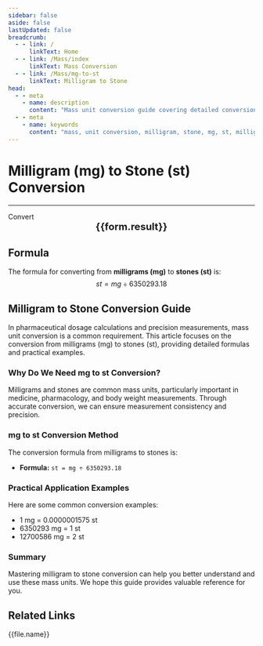 ```yaml
---
sidebar: false
aside: false
lastUpdated: false
breadcrumb:
  - - link: /
      linkText: Home
  - - link: /Mass/index
      linkText: Mass Conversion
  - - link: /Mass/mg-to-st
      linkText: Milligram to Stone
head:
  - - meta
    - name: description
      content: "Mass unit conversion guide covering detailed conversion formulas and explanations from milligrams (mg) to stones (st)."
  - - meta
    - name: keywords
      content: "mass, unit conversion, milligram, stone, mg, st, milligram to stone, mass conversion guide"
---
```

# Milligram (mg) to Stone (st) Conversion
---
<script setup>
import { onMounted, reactive, inject, ref } from 'vue'
import { NButton, NForm, NFormItem, NInput, NInputNumber, NSelect, NCard, useMessage,NGrid ,NGi } from 'naive-ui'
import { defineClientComponent } from 'vitepress'
import { Mass } from '../files';

const convert = inject('convert')

const form = reactive({
  number: null,
  result: '',
})

const convertHandler = () => {
  if (form.number !== null && !isNaN(form.number)) {
    const convertedValue = parseFloat(form.number) / 6350293.18
    form.result = `${form.number}mg = ${convertedValue.toFixed(10)}st`
  } else {
    form.result = 'Please enter a valid number.'
  }
}
</script>

<n-form size="large" :model="form">
  <n-form-item label="Milligram (mg)">
    <n-input-number v-model:value="form.number" placeholder="Enter milligrams" style="width: 100%" />
  </n-form-item>
  <n-form-item>
    <n-button type="info" @click="convertHandler" block>Convert</n-button>
  </n-form-item>
</n-form>

<n-card  embedded :bordered="false" hoverable>
  <div  style="text-align:center;font-size:20px;">
    <strong>{{form.result}}</strong>
  </div>
</n-card>

## Formula

The formula for converting from **milligrams (mg)** to **stones (st)** is:
$$ st = mg \div 6350293.18 $$

## Milligram to Stone Conversion Guide

In pharmaceutical dosage calculations and precision measurements, mass unit conversion is a common requirement. This article focuses on the conversion from milligrams (mg) to stones (st), providing detailed formulas and practical examples.

### Why Do We Need mg to st Conversion?

Milligrams and stones are common mass units, particularly important in medicine, pharmacology, and body weight measurements. Through accurate conversion, we can ensure measurement consistency and precision.

### mg to st Conversion Method

The conversion formula from milligrams to stones is:

- **Formula:** `st = mg ÷ 6350293.18`

### Practical Application Examples

Here are some common conversion examples:

- 1 mg = 0.0000001575 st
- 6350293 mg = 1 st
- 12700586 mg = 2 st

### Summary

Mastering milligram to stone conversion can help you better understand and use these mass units. We hope this guide provides valuable reference for you.

## Related Links
<n-grid x-gap="12" :cols="2">
  <n-gi v-for="(file, index) in Mass" :key="index">
    <n-button
      text
      tag="a"
      :href="file.path"
      type="info"
    >
      {{file.name}}
    </n-button>
  </n-gi>
</n-grid>